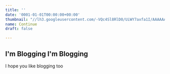 ```yaml
---
title: ''
date: '0001-01-01T00:00:00+00:00'
thumbnail: "//lh3.googleusercontent.com/-VQc4Sl8RlD0/UiWY7axfa1I/AAAAAAAAKYk/J8N1XdUPojkEY5ZyBPE1S1ecyrT7tDEggCCo/s400-c-Ic42/SunriseCosta-Brava-%25EF%25BC%258CSpain-1600x2560.jpg"
name: Continue
draft: false

---
```

## I'm Blogging I'm Blogging

I hope you like blogging too
